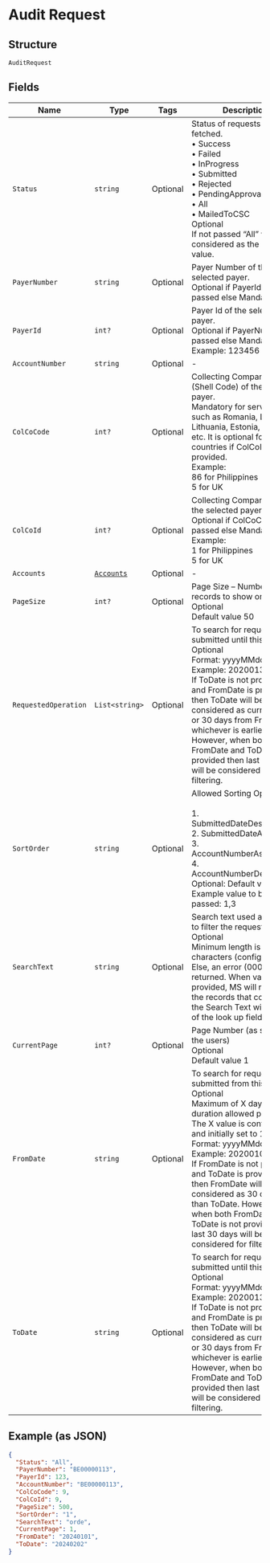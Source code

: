 
# Audit Request

## Structure

`AuditRequest`

## Fields

| Name | Type | Tags | Description |
|  --- | --- | --- | --- |
| `Status` | `string` | Optional | Status of requests to be fetched.<br>•	Success<br>•	Failed<br>•	InProgress<br>•	Submitted<br>•	Rejected<br>•	PendingApproval<br>•	All<br>•	MailedToCSC<br>Optional<br>If not passed “All” will be considered as the default value. |
| `PayerNumber` | `string` | Optional | Payer Number of the selected payer.<br>Optional if PayerId is passed else Mandatory |
| `PayerId` | `int?` | Optional | Payer Id  of the selected payer.<br>Optional if PayerNumber is passed else Mandatory<br>Example: 123456 |
| `AccountNumber` | `string` | Optional | - |
| `ColCoCode` | `int?` | Optional | Collecting Company Code (Shell Code) of the selected payer.<br>Mandatory for serviced OUs such as Romania, Latvia, Lithuania, Estonia, Ukraine etc. It is optional for other countries if ColCoID is provided.<br>Example:<br>86 for Philippines<br>5 for UK |
| `ColCoId` | `int?` | Optional | Collecting Company Id  of the selected payer.<br>Optional if ColCoCode is passed else Mandatory.<br>Example:<br>1 for Philippines<br>5 for UK |
| `Accounts` | [`Accounts`](../../doc/models/accounts.md) | Optional | - |
| `PageSize` | `int?` | Optional | Page Size – Number of records to show on a page<br>Optional<br>Default value 50 |
| `RequestedOperation` | `List<string>` | Optional | To search for requests submitted until this date.<br>Optional<br>Format: yyyyMMdd<br>Example: 20200130<br>If ToDate is not provided and FromDate is provided, then ToDate will be considered as current date or 30 days from FromDate, whichever is earlier. However, when both FromDate and ToDate is not provided then last 30 days will be considered for filtering. |
| `SortOrder` | `string` | Optional | Allowed Sorting Options:<br><br>1. SubmittedDateDescending<br>2. SubmittedDateAscending<br>3. AccountNumberAscending<br>4. AccountNumberDescending<br>   Optional: Default value is 1<br>   Example value to be passed: 1,3 |
| `SearchText` | `string` | Optional | Search text used as criteria to filter the requests.<br>Optional<br>Minimum length is 4 characters (configurable). Else, an error (0007) will be returned. When valid text is provided, MS will return all the records that contains the Search Text within any of the look up fields |
| `CurrentPage` | `int?` | Optional | Page Number (as shown to the users)<br>Optional<br>Default value 1 |
| `FromDate` | `string` | Optional | To search for requests submitted from this date.<br>Optional<br>Maximum of X days duration allowed per search. The X value is configurable and initially set to 180 days.<br>Format: yyyyMMdd<br>Example: 20200101<br>If FromDate is not provided and ToDate is provided, then FromDate will be considered as 30 days less than ToDate. However, when both FromDate and ToDate is not provided then last 30 days will be considered for filtering. |
| `ToDate` | `string` | Optional | To search for requests submitted until this date.<br>Optional<br>Format: yyyyMMdd<br>Example: 20200130<br>If ToDate is not provided and FromDate is provided, then ToDate will be considered as current date or 30 days from FromDate, whichever is earlier. However, when both FromDate and ToDate is not provided then last 30 days will be considered for filtering. |

## Example (as JSON)

```json
{
  "Status": "All",
  "PayerNumber": "BE00000113",
  "PayerId": 123,
  "AccountNumber": "BE00000113",
  "ColCoCode": 9,
  "ColCoId": 9,
  "PageSize": 500,
  "SortOrder": "1",
  "SearchText": "orde",
  "CurrentPage": 1,
  "FromDate": "20240101",
  "ToDate": "20240202"
}
```

